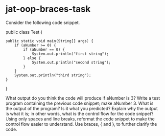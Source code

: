 # jat-oop-braces-task
Consider the following code snippet.

public class Test {

    public static void main(String[] args) {
        if (aNumber >= 0) {
            if (aNumber == 0) {
                System.out.println("first string");
            } else {
                System.out.println("second string");
            }
        }
        System.out.println("third string");
    }
}



What output do you think the code will produce if aNumber is 3?
Write a test program containing the previous code snippet; make aNumber 3. What is the output of the program? Is it what you predicted? Explain why the output is what it is; in other words, what is the control flow for the code snippet?
Using only spaces and line breaks, reformat the code snippet to make the control flow easier to understand.
Use braces, { and }, to further clarify the code.
